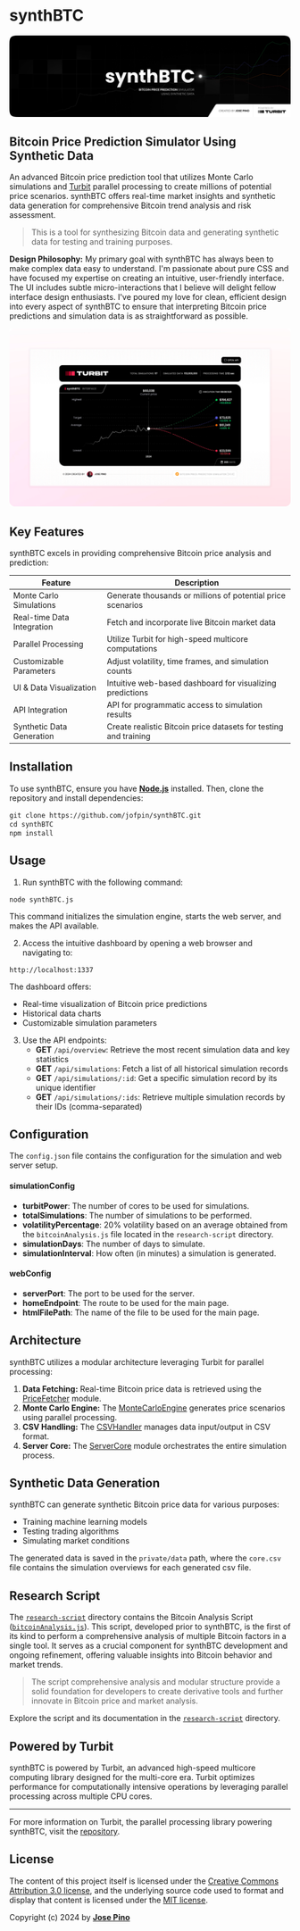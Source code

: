 # synthBTC

![synthBTC](images/gh-cover-synthBTC.png)

## Bitcoin Price Prediction Simulator Using Synthetic Data

An advanced Bitcoin price prediction tool that utilizes Monte Carlo simulations and [Turbit](https://github.com/jofpin/turbit) parallel processing to create millions of potential price scenarios. synthBTC offers real-time market insights and synthetic data generation for comprehensive Bitcoin trend analysis and risk assessment.

> This is a tool for synthesizing Bitcoin data and generating synthetic data for testing and training purposes.

**Design Philosophy:** My primary goal with synthBTC has always been to make complex data easy to understand. I'm passionate about pure CSS and have focused my expertise on creating an intuitive, user-friendly interface. The UI includes subtle micro-interactions that I believe will delight fellow interface design enthusiasts. I've poured my love for clean, efficient design into every aspect of synthBTC to ensure that interpreting Bitcoin price predictions and simulation data is as straightforward as possible.

![synthBTC](images/gh-screenshot-synthBTC.png)

## Key Features

synthBTC excels in providing comprehensive Bitcoin price analysis and prediction:

| Feature | Description |
|---------|-------------|
| Monte Carlo Simulations | Generate thousands or millions of potential price scenarios |
| Real-time Data Integration | Fetch and incorporate live Bitcoin market data |
| Parallel Processing | Utilize Turbit for high-speed multicore computations |
| Customizable Parameters | Adjust volatility, time frames, and simulation counts |
| UI & Data Visualization | Intuitive web-based dashboard for visualizing predictions |
| API Integration | API for programmatic access to simulation results |
| Synthetic Data Generation | Create realistic Bitcoin price datasets for testing and training |

## Installation

To use synthBTC, ensure you have **[Node.js](https://nodejs.org/)** installed. Then, clone the repository and install dependencies:

```shell
git clone https://github.com/jofpin/synthBTC.git
cd synthBTC
npm install
```

## Usage

1. Run synthBTC with the following command:

```shell
node synthBTC.js
```

This command initializes the simulation engine, starts the web server, and makes the API available.

2. Access the intuitive dashboard by opening a web browser and navigating to:

```shell
http://localhost:1337
```

   The dashboard offers:
   - Real-time visualization of Bitcoin price predictions
   - Historical data charts
   - Customizable simulation parameters

3. Use the API endpoints:
   - **GET** `/api/overview`: Retrieve the most recent simulation data and key statistics
   - **GET** `/api/simulations`: Fetch a list of all historical simulation records
   - **GET** `/api/simulations/:id`: Get a specific simulation record by its unique identifier
   - **GET** `/api/simulations/:ids`: Retrieve multiple simulation records by their IDs (comma-separated)

## Configuration

The `config.json` file contains the configuration for the simulation and web server setup.

#### simulationConfig
- **turbitPower**: The number of cores to be used for simulations.
- **totalSimulations**: The number of simulations to be performed.
- **volatilityPercentage**: 20% volatility based on an average obtained from the `bitcoinAnalysis.js` file located in the `research-script` directory.
- **simulationDays**: The number of days to simulate.
- **simulationInterval**: How often (in minutes) a simulation is generated.

#### webConfig
- **serverPort**: The port to be used for the server.
- **homeEndpoint**: The route to be used for the main page.
- **htmlFilePath**: The name of the file to be used for the main page.

## Architecture

synthBTC utilizes a modular architecture leveraging Turbit for parallel processing:

1. **Data Fetching:** Real-time Bitcoin price data is retrieved using the [PriceFetcher](modules/priceFetcher.js) module.
2. **Monte Carlo Engine:** The [MonteCarloEngine](modules/monteCarloEngine.js) generates price scenarios using parallel processing.
3. **CSV Handling:** The [CSVHandler](modules/csvHandler.js) manages data input/output in CSV format.
4. **Server Core:** The [ServerCore](modules/serverCore.js) module orchestrates the entire simulation process.

## Synthetic Data Generation

synthBTC can generate synthetic Bitcoin price data for various purposes:

- Training machine learning models
- Testing trading algorithms
- Simulating market conditions

The generated data is saved in the `private/data` path, where the `core.csv` file contains the simulation overviews for each generated csv file.

## Research Script

The [`research-script`](research-script/) directory contains the Bitcoin Analysis Script ([`bitcoinAnalysis.js`](research-script/bitcoinAnalysis.js)). This script, developed prior to synthBTC, is the first of its kind to perform a comprehensive analysis of multiple Bitcoin factors in a single tool. It serves as a crucial component for synthBTC development and ongoing refinement, offering valuable insights into Bitcoin behavior and market trends.

> The script comprehensive analysis and modular structure provide a solid foundation for developers to create derivative tools and further innovate in Bitcoin price and market analysis.

Explore the script and its documentation in the [`research-script`](research-script/) directory.

## Powered by Turbit

synthBTC is powered by Turbit, an advanced high-speed multicore computing library designed for the multi-core era. Turbit optimizes performance for computationally intensive operations by leveraging parallel processing across multiple CPU cores.

---

For more information on Turbit, the parallel processing library powering synthBTC, visit the [repository](https://github.com/jofpin/turbit).

## License

The content of this project itself is licensed under the [Creative Commons Attribution 3.0 license](https://creativecommons.org/licenses/by/3.0/us/deed.en), and the underlying source code used to format and display that content is licensed under the [MIT license](LICENSE).

Copyright (c) 2024 by [**Jose Pino**](https://x.com/jofpin)
